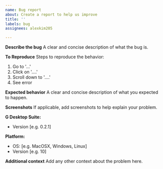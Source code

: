 ```yaml
---
name: Bug report
about: Create a report to help us improve
title: ''
labels: bug
assignees: alexkim205

---
```


**Describe the bug**
A clear and concise description of what the bug is.

**To Reproduce**
Steps to reproduce the behavior:
1. Go to '...'
2. Click on '....'
3. Scroll down to '....'
4. See error

**Expected behavior**
A clear and concise description of what you expected to happen.

**Screenshots**
If applicable, add screenshots to help explain your problem.

**G Desktop Suite:**
 - Version [e.g. 0.2.1]

**Platform:**
 - OS: [e.g. MacOSX, Windows, Linux]
 - Version [e.g. 10]

**Additional context**
Add any other context about the problem here.
